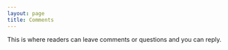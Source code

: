 ```yaml
---
layout: page
title: Comments
---
```


This is where readers can leave comments or questions and you can reply.
